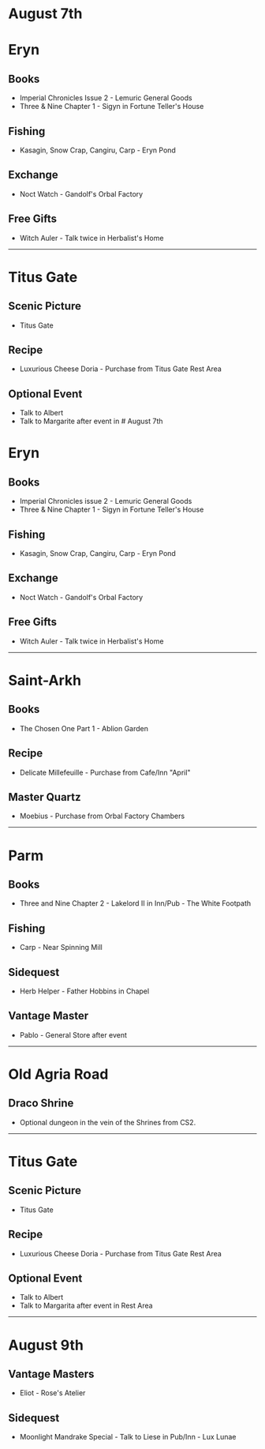 # August 7th
# Eryn
## Books
- Imperial Chronicles Issue 2 - Lemuric General Goods
- Three & Nine Chapter 1 - Sigyn in Fortune Teller's House
## Fishing
- Kasagin, Snow Crap, Cangiru, Carp - Eryn Pond
## Exchange
- Noct Watch - Gandolf's Orbal Factory
## Free Gifts
- Witch Auler - Talk twice in Herbalist's Home

----------------------------------------------------------------------------------

# Titus Gate
## Scenic Picture
- Titus Gate
## Recipe
- Luxurious Cheese Doria - Purchase from Titus Gate Rest Area
## Optional Event
- Talk to Albert
- Talk to Margarite after event in # August 7th
# Eryn
## Books
- Imperial Chronicles issue 2 - Lemuric General Goods
- Three & Nine Chapter 1 - Sigyn in Fortune Teller's House
## Fishing
- Kasagin, Snow Crap, Cangiru, Carp - Eryn Pond
## Exchange
- Noct Watch - Gandolf's Orbal Factory
## Free Gifts
- Witch Auler - Talk twice in Herbalist's Home
----------------------------------------------------------------------------------
# Saint-Arkh
## Books
- The Chosen One Part 1 - Ablion Garden
## Recipe
- Delicate Millefeuille - Purchase from Cafe/Inn "April"
## Master Quartz
- Moebius - Purchase from Orbal Factory Chambers
----------------------------------------------------------------------------------
# Parm
## Books
- Three and Nine Chapter 2 - Lakelord II in Inn/Pub - The White Footpath
## Fishing
- Carp - Near Spinning Mill
## Sidequest
- Herb Helper - Father Hobbins in Chapel
## Vantage Master
- Pablo - General Store after event
----------------------------------------------------------------------------------
# Old Agria Road
## Draco Shrine
- Optional dungeon in the vein of the Shrines from CS2.
----------------------------------------------------------------------------------
# Titus Gate
## Scenic Picture
- Titus Gate
## Recipe
- Luxurious Cheese Doria - Purchase from Titus Gate Rest Area
## Optional Event
- Talk to Albert
- Talk to Margarita after event in Rest Area
----------------------------------------------------------------------------------
# August 9th
## Vantage Masters
- Eliot - Rose's Atelier
## Sidequest
- Moonlight Mandrake Special - Talk to Liese in Pub/Inn - Lux Lunae